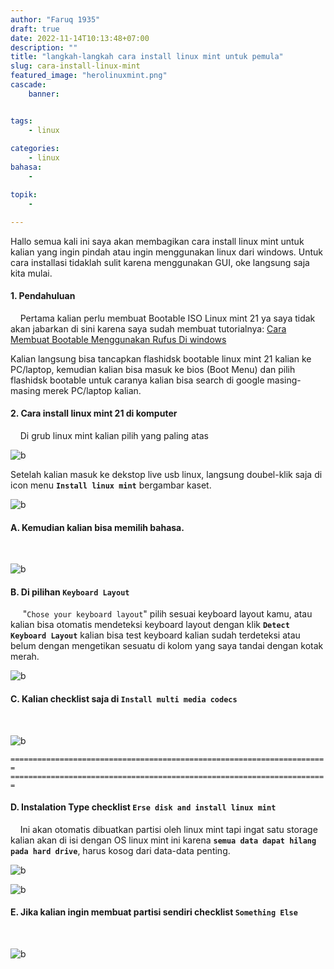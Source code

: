 ```yaml
---
author: "Faruq 1935"
draft: true
date: 2022-11-14T10:13:48+07:00
description: ""
title: "langkah-langkah cara install linux mint untuk pemula"
slug: cara-install-linux-mint
featured_image: "herolinuxmint.png"
cascade:
    banner: 


tags:
    - linux
 
categories:
    - linux
bahasa:
    -

topik:
    -

---
```


Hallo semua kali ini saya akan membagikan cara install linux mint untuk kalian yang ingin pindah atau ingin menggunakan linux dari windows.
Untuk cara installasi tidaklah sulit karena menggunakan GUI, oke langsung saja kita mulai.


#### **1. Pendahuluan**
&nbsp;&nbsp;&nbsp;&nbsp;Pertama kalian perlu membuat Bootable ISO Linux mint 21 ya saya tidak akan jabarkan di sini karena saya sudah membuat tutorialnya: [Cara Membuat Bootable Menggunakan Rufus Di windows](https://sinauriyen.my.id/basic-tutorial/cara-membuat-bootable-menggunakan-rufus/ "tutorial-bootable")

Kalian langsung bisa tancapkan flashidsk bootable linux mint 21 kalian ke PC/laptop,
kemudian kalian bisa masuk ke bios (Boot Menu) dan pilih flashidsk bootable untuk caranya kalian bisa search di google masing-masing merek PC/laptop kalian.

#### **2. Cara install linux mint 21 di komputer**
&nbsp;&nbsp;&nbsp;&nbsp;Di grub linux mint kalian pilih yang paling atas

![b](/assets/img/install-linux-mint/grub-efi.png "linuxmint")
&nbsp;&nbsp;&nbsp;&nbsp;

Setelah kalian masuk ke dekstop live usb linux, langsung doubel-klik saja di icon menu **`Install linux mint`** bergambar kaset.

![b](/assets/img/install-linux-mint/mint-1.png "linuxmint")
&nbsp;&nbsp;&nbsp;&nbsp;

#### A. Kemudian kalian bisa memilih bahasa.
&nbsp;&nbsp;&nbsp;&nbsp;

![b](/assets/img/install-linux-mint/mint-1edit.png "linuxmint")
&nbsp;&nbsp;&nbsp;&nbsp;

#### B. Di pilihan **`Keyboard Layout`**
&nbsp;&nbsp;&nbsp;&nbsp;
"`Chose your keyboard layout`" pilih sesuai keyboard layout kamu, atau kalian bisa otomatis mendeteksi keyboard layout dengan klik **`Detect Keyboard Layout`** kalian bisa test keyboard kalian sudah terdeteksi atau belum dengan mengetikan sesuatu di kolom yang saya tandai dengan kotak merah.

![b](/assets/img/install-linux-mint/mint-2.png "linuxmint")
&nbsp;&nbsp;&nbsp;&nbsp;

#### C. Kalian checklist saja di **`Install multi media codecs`**
&nbsp;&nbsp;&nbsp;&nbsp;

![b](/assets/img/install-linux-mint/mint-3.png "linuxmint")
&nbsp;&nbsp;&nbsp;&nbsp;

`=======================================================================`
`=======================================================================`


#### D. Instalation Type checklist **`Erse disk and install linux mint`**
&nbsp;&nbsp;&nbsp;&nbsp;Ini akan otomatis dibuatkan partisi oleh linux mint tapi ingat satu storage kalian akan di isi dengan OS linux mint ini karena **`semua data dapat hilang pada hard drive`**, harus kosog dari data-data penting.

![b](/assets/img/install-linux-mint/mint-4.png "linuxmint")
&nbsp;&nbsp;&nbsp;&nbsp;

![b](/assets/img/install-linux-mint/mint-5.png "linuxmint")
&nbsp;&nbsp;&nbsp;&nbsp;

#### E. Jika kalian ingin membuat partisi sendiri checklist **`Something Else`**
&nbsp;&nbsp;&nbsp;&nbsp;

![b](/assets/img/install-linux-mint/mint-alternatif1.png "linuxmint")
&nbsp;&nbsp;&nbsp;&nbsp;
